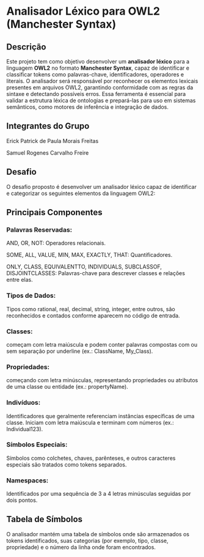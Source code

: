# Analisador Léxico para OWL2 (Manchester Syntax)

## Descrição
Este projeto tem como objetivo desenvolver um **analisador léxico** para a linguagem **OWL2** no formato **Manchester Syntax**, capaz de identificar e classificar tokens como palavras-chave, identificadores, operadores e literais. O analisador será responsável por reconhecer os elementos lexicais presentes em arquivos OWL2, garantindo conformidade com as regras da sintaxe e detectando possíveis erros. Essa ferramenta é essencial para validar a estrutura léxica de ontologias e prepará-las para uso em sistemas semânticos, como motores de inferência e integração de dados.

## Integrantes do Grupo
Erick Patrick de Paula Morais Freitas

Samuel Rogenes Carvalho Freire

## Desafio
O desafio proposto é desenvolver um analisador léxico capaz de identificar e categorizar os seguintes elementos da linguagem OWL2:

## Principais Componentes
### Palavras Reservadas:

AND, OR, NOT: Operadores relacionais.

SOME, ALL, VALUE, MIN, MAX, EXACTLY, THAT: Quantificadores.

ONLY, CLASS, EQUIVALENTTO, INDIVIDUALS, SUBCLASSOF, DISJOINTCLASSES: Palavras-chave para descrever classes e relações entre elas.

### Tipos de Dados:

Tipos como rational, real, decimal, string, integer, entre outros, são reconhecidos e contados conforme aparecem no código de entrada.

### Classes:

começam com letra maiúscula e podem conter palavras compostas com ou sem separação por underline (ex.: ClassName, My_Class).

### Propriedades: 

começando com letra minúsculas, representando propriedades ou atributos de uma classe ou entidade (ex.: propertyName).

### Indivíduos: 

Identificadores que geralmente referenciam instâncias específicas de uma classe. Iniciam com letra maiúscula e terminam com números (ex.: Individual123).

### Símbolos Especiais:

Símbolos como colchetes, chaves, parênteses, e outros caracteres especiais são tratados como tokens separados.

### Namespaces:

Identificados por uma sequência de 3 a 4 letras minúsculas seguidas por dois pontos.

## Tabela de Símbolos

O analisador mantém uma tabela de símbolos onde são armazenados os tokens identificados, suas categorias (por exemplo, tipo, classe, propriedade) e o número da linha onde foram encontrados.
